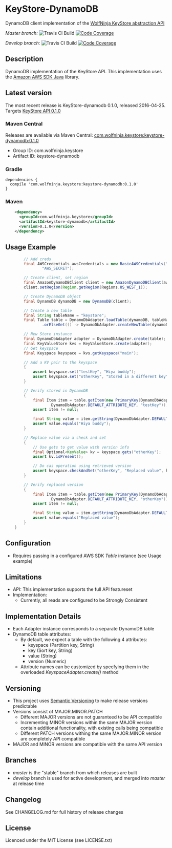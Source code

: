 # KeyStore-DynamoDB
DynamoDB client implementation of the [WolfNinja KeyStore abstraction API](http://github.com/wolfninja/KeyStore)

*Master branch:*
![Travis CI Build](https://img.shields.io/travis/wolfninja/KeyStore-DynamoDB.svg)
[![Code Coverage](https://img.shields.io/codecov/c/github/wolfninja/KeyStore-DynamoDB.svg)](https://codecov.io/github/wolfninja/KeyStore-DynamoDB)

*Develop branch:*
![Travis CI Build](https://img.shields.io/travis/wolfninja/KeyStore-DynamoDB/develop.svg)
[![Code Coverage](https://img.shields.io/codecov/c/github/wolfninja/KeyStore-DynamoDB/develop.svg)](https://codecov.io/github/wolfninja/KeyStore-DynamoDB?branch=develop)

## Description
DynamoDB implementation of the KeyStore API. This implementation uses the [Amazon AWS SDK Java](https://github.com/aws/aws-sdk-java) library.

## Latest version
The most recent release is KeyStore-dynamodb 0.1.0, released 2016-04-25. Targets [KeyStore API 0.1.0](https://github.com/wolfninja/KeyStore/tree/v0.1.0)

### Maven Central
Releases are available via Maven Central: [com.wolfninja.keystore:keystore-dynamodb:0.1.0](http://search.maven.org/#artifactdetails|com.wolfninja.keystore|keystore-dynamodb|0.1.0|bundle)

* Group ID: com.wolfninja.keystore
* Artifact ID: keystore-dynamodb

### Gradle

```
dependencies {
  compile 'com.wolfninja.keystore:keystore-dynamodb:0.1.0'
}
```

### Maven
```xml
    <dependency>
      <groupId>com.wolfninja.keystore</groupId>
      <artifactId>keystore-dynamodb</artifactId>
      <version>0.1.0</version>
    </dependency>
```

## Usage Example
```java
		// Add creds
		final AWSCredentials awsCredentials = new BasicAWSCredentials("AWS_KEY",
				"AWS_SECRET");

		// Create client, set region
		final AmazonDynamoDBClient client = new AmazonDynamoDBClient(awsCredentials);
		client.setRegion(Region.getRegion(Regions.US_WEST_1));

		// Create DynamoDB object
		final DynamoDB dynamoDB = new DynamoDB(client);

		// Create a new table
		final String tableName = "keystore";
		final Table table = DynamoDbAdapter.loadTable(dynamoDB, tableName)
				.orElseGet(() -> DynamoDbAdapter.createNewTable(dynamoDB, tableName));

		// New Store instance
		final DynamoDbAdapter adapter = DynamoDbAdapter.create(table);
		final KeyValueStore kvs = KeyValueStore.create(adapter);
		// Get keyspace
		final Keyspace keyspace = kvs.getKeyspace("main");

		// Add a KV pair to the keyspace
		{
			assert keyspace.set("testKey", "Hiya buddy");
			assert keyspace.set("otherKey", "Stored in a different key");
		}

		// Verify stored in DynamoDB
		{
			final Item item = table.getItem(new PrimaryKey(DynamoDbAdapter.DEFAULT_ATTRIBUTE_KEYSPACE, "main",
					DynamoDbAdapter.DEFAULT_ATTRIBUTE_KEY, "testKey"));
			assert item != null;

			final String value = item.getString(DynamoDbAdapter.DEFAULT_ATTRIBUTE_VALUE);
			assert value.equals("Hiya buddy");
		}

		// Replace value via a check and set
		{
			// Use gets to get value with version info
			final Optional<KeyValue> kv = keyspace.gets("otherKey");
			assert kv.isPresent();

			// Do cas operation using retrieved version
			assert keyspace.checkAndSet("otherKey", "Replaced value", kv.get().getVersion());
		}

		// Verify replaced version
		{
			final Item item = table.getItem(new PrimaryKey(DynamoDbAdapter.DEFAULT_ATTRIBUTE_KEYSPACE, "main",
					DynamoDbAdapter.DEFAULT_ATTRIBUTE_KEY, "otherKey"));
			assert item != null;

			final String value = item.getString(DynamoDbAdapter.DEFAULT_ATTRIBUTE_VALUE);
			assert value.equals("Replaced value");
		}
	}
```

## Configuration
- Requires passing in a configured AWS SDK _Table_ instance (see Usage example)

## Limitations
- API: This implementation supports the full API featureset
- Implementation:
  - Currently, all reads are configured to be Strongly Consistent

## Implementation Details
- Each Adapter instance corresponds to a separate DynamoDB table
- DynamoDB table attributes:
  - By default, we expect a table with the following 4 attributes:
    - keyspace (Partition key, String)
    - key (Sort key, String)
    - value (String)
    - version (Numeric)
  - Attribute names can be customized by specfying them in the overloaded _KeyspaceAdapter.create()_ method


## Versioning
- This project uses [Semantic Versioning](http://semver.org/) to make release versions predictable
- Versions consist of MAJOR.MINOR.PATCH
  - Different MAJOR versions are not guaranteed to be API compatible
  - Incrementing MINOR versions within the same MAJOR version contain additional functionality, with existing calls being compatible
  - Different PATCH versions withing the same MAJOR.MINOR version are completely API compatible
- MAJOR and MINOR versions are compatible with the same API version

## Branches
- *master* is the "stable" branch from which releases are built
- *develop* branch is used for active development, and merged into *master* at release time


## Changelog
See CHANGELOG.md for full history of release changes

## License
Licenced under the MIT License (see LICENSE.txt)
